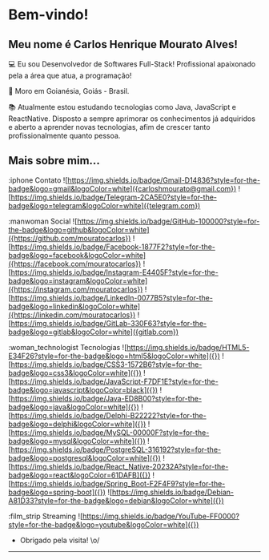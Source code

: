# Bem-vindo!

## Meu nome é Carlos Henrique Mourato Alves!

:computer: Eu sou Desenvolvedor de Softwares Full-Stack! Profissional apaixonado pela a área que atua, a programação!

:house_with_garden: Moro em Goianésia, Goiás - Brasil.

:books: Atualmente estou estudando tecnologias como Java, JavaScript e ReactNative. Disposto a sempre aprimorar os conhecimentos já adquiridos e aberto a aprender novas tecnologias, afim de crescer tanto profissionalmente quanto pessoa.
 

## Mais sobre mim...

:iphone Contato
![https://img.shields.io/badge/Gmail-D14836?style=for-the-badge&logo=gmail&logoColor=white]({carloshmourato@gmail.com})
![https://img.shields.io/badge/Telegram-2CA5E0?style=for-the-badge&logo=telegram&logoColor=white]({telegram.com})

:manwoman Social
![https://img.shields.io/badge/GitHub-100000?style=for-the-badge&logo=github&logoColor=white]({https://github.com/mouratocarlos})
![https://img.shields.io/badge/Facebook-1877F2?style=for-the-badge&logo=facebook&logoColor=white]({https://facebook.com/mouratocarlos})
![https://img.shields.io/badge/Instagram-E4405F?style=for-the-badge&logo=instagram&logoColor=white]({https://instagram.com/mouratocarlos})
![https://img.shields.io/badge/LinkedIn-0077B5?style=for-the-badge&logo=linkedin&logoColor=white]({https://linkedin.com/mouratocarlos})
![https://img.shields.io/badge/GitLab-330F63?style=for-the-badge&logo=gitlab&logoColor=white]({gitlab.com})

:woman_technologist Tecnologias
![https://img.shields.io/badge/HTML5-E34F26?style=for-the-badge&logo=html5&logoColor=white]({})
![https://img.shields.io/badge/CSS3-1572B6?style=for-the-badge&logo=css3&logoColor=white]({})
![https://img.shields.io/badge/JavaScript-F7DF1E?style=for-the-badge&logo=javascript&logoColor=black]({})
![https://img.shields.io/badge/Java-ED8B00?style=for-the-badge&logo=java&logoColor=white]({})
![https://img.shields.io/badge/Delphi-B22222?style=for-the-badge&logo=delphi&logoColor=white]({})
![https://img.shields.io/badge/MySQL-00000F?style=for-the-badge&logo=mysql&logoColor=white]({})
![https://img.shields.io/badge/PostgreSQL-316192?style=for-the-badge&logo=postgresql&logoColor=white]({})
![https://img.shields.io/badge/React_Native-20232A?style=for-the-badge&logo=react&logoColor=61DAFB]({})
![https://img.shields.io/badge/Spring_Boot-F2F4F9?style=for-the-badge&logo=spring-boot]({})
![https://img.shields.io/badge/Debian-A81D33?style=for-the-badge&logo=debian&logoColor=white]({})

:film_strip Streaming
![https://img.shields.io/badge/YouTube-FF0000?style=for-the-badge&logo=youtube&logoColor=white]({})

- Obrigado pela visita! \o/

----------------------------------------------------------------------------------
